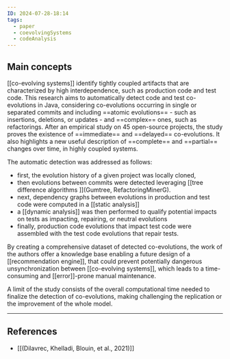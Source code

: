 ```yaml
---
ID: 2024-07-28-18:14
tags:
  - paper
  - coevolvingSystems
  - codeAnalysis
---
```

## Main concepts

[[co-evolving systems]] identify tightly coupled artifacts that are characterized by high interdependence, such as production code and test code.
This research aims to automatically detect code and test co-evolutions in Java, considering co-evolutions occurring in single or separated commits and including ==atomic evolutions== - such as insertions, deletions, or updates - and ==complex== ones, such as refactorings.
After an empirical study on 45 open-source projects, the study proves the existence of ==immediate== and ==delayed== co-evolutions. It also highlights a new useful description of ==complete== and ==partial== changes over time, in highly coupled systems. 

The automatic detection was addressed as follows:
- first, the evolution history of a given project was locally cloned,
- then evolutions between commits were detected leveraging [[tree difference algorithms ]](Gumtree, RefactoringMinerG).
- next, dependency graphs between evolutions in production and test code were computed in a [[static analysis]]
- a [[dynamic analysis]] was then performed to qualify potential impacts on tests as impacting, repairing, or neutral evolutions
- finally, production code evolutions that impact test code were assembled with the test code evolutions that repair tests.

By creating a comprehensive dataset of detected co-evolutions, the work of the authors offer a knowledge base enabling a future design of a [[recommendation engine]], that could prevent potentially dangerous unsynchronization between [[co-evolving systems]], which leads to a time-consuming and [[error]]-prone manual maintenance.

A limit of the study consists of the overall computational time needed to finalize the detection of co-evolutions, making challenging the replication or the improvement of the whole model.

---
## References
- [[(Dilavrec, Khelladi, Blouin, et al., 2021)]]